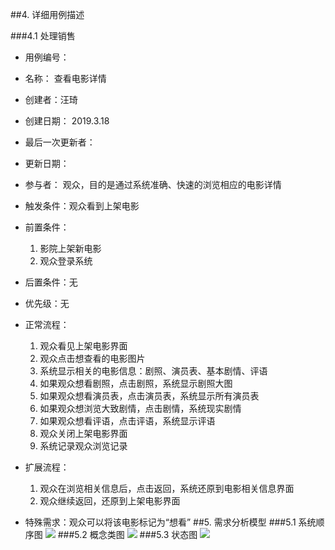 ##4. 详细用例描述

###4.1 处理销售

- 用例编号：      
- 名称： 查看电影详情                                                   
- 创建者：汪琦
- 创建日期： 2019.3.18
- 最后一次更新者：
- 更新日期：
- 参与者： 观众，目的是通过系统准确、快速的浏览相应的电影详情
- 触发条件：观众看到上架电影
- 前置条件：
	1. 影院上架新电影
	2. 观众登录系统
- 后置条件：无
- 优先级：无
- 正常流程：
    1. 观众看见上架电影界面
    2. 观众点击想查看的电影图片
    3. 系统显示相关的电影信息：剧照、演员表、基本剧情、评语
    4. 如果观众想看剧照，点击剧照，系统显示剧照大图
    5. 如果观众想看演员表，点击演员表，系统显示所有演员表
    6. 如果观众想浏览大致剧情，点击剧情，系统现实剧情
    7. 如果观众想看评语，点击评语，系统显示评语
    8. 观众关闭上架电影界面
    9. 系统记录观众浏览记录

- 扩展流程：
    1. 观众在浏览相关信息后，点击返回，系统还原到电影相关信息界面
    2. 观众继续返回，还原到上架电影界面

- 特殊需求：观众可以将该电影标记为“想看”
##5. 需求分析模型 
###5.1 系统顺序图
![](https://ruangong-wendang.oss-cn-beijing.aliyuncs.com/%E7%B3%BB%E7%BB%9F%E9%A1%BA%E5%BA%8F%E5%9B%BE.jpg?Expires=1552917587&OSSAccessKeyId=TMP.AQF2lI-oJV0uCa4eGElRCju409lyDHYAyx4nspF1J2WKpsh0GdHu_ZEJTjk3AAAwLAIUahICUenhBY9LJhSxSqG0_WYWKfACFAdpbSK28VQQk4Ia6-1vvIn4ti7M&Signature=0lBO5Fh5RqBNIyVgZ307O%2Fvtf9g%3D)
###5.2 概念类图
![](https://ruangong-wendang.oss-cn-beijing.aliyuncs.com/02_%E6%A6%82%E5%BF%B5%E7%B1%BB%E5%9B%BE.png?Expires=1552917790&OSSAccessKeyId=TMP.AQF2lI-oJV0uCa4eGElRCju409lyDHYAyx4nspF1J2WKpsh0GdHu_ZEJTjk3AAAwLAIUahICUenhBY9LJhSxSqG0_WYWKfACFAdpbSK28VQQk4Ia6-1vvIn4ti7M&Signature=052Mu%2F0circ1Y2Ujm5afj9kuc3o%3D)
###5.3 状态图
![](https://ruangong-wendang.oss-cn-beijing.aliyuncs.com/%E7%AE%A1%E7%90%86%E5%91%98%E4%BD%BF%E7%94%A8%E7%B3%BB%E7%BB%9F%E7%9A%84%E7%8A%B6%E6%80%81%E5%9B%BE.jpg?Expires=1552917843&OSSAccessKeyId=TMP.AQF2lI-oJV0uCa4eGElRCju409lyDHYAyx4nspF1J2WKpsh0GdHu_ZEJTjk3AAAwLAIUahICUenhBY9LJhSxSqG0_WYWKfACFAdpbSK28VQQk4Ia6-1vvIn4ti7M&Signature=zgjgYVCFsi362YKpnBas35Ol6oU%3D)
